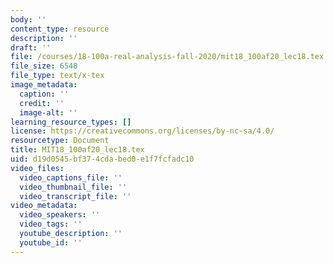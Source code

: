 ```yaml
---
body: ''
content_type: resource
description: ''
draft: ''
file: /courses/18-100a-real-analysis-fall-2020/mit18_100af20_lec18.tex
file_size: 6548
file_type: text/x-tex
image_metadata:
  caption: ''
  credit: ''
  image-alt: ''
learning_resource_types: []
license: https://creativecommons.org/licenses/by-nc-sa/4.0/
resourcetype: Document
title: MIT18_100af20_lec18.tex
uid: d19d0545-bf37-4cda-bed0-e1f7fcfadc10
video_files:
  video_captions_file: ''
  video_thumbnail_file: ''
  video_transcript_file: ''
video_metadata:
  video_speakers: ''
  video_tags: ''
  youtube_description: ''
  youtube_id: ''
---
```

